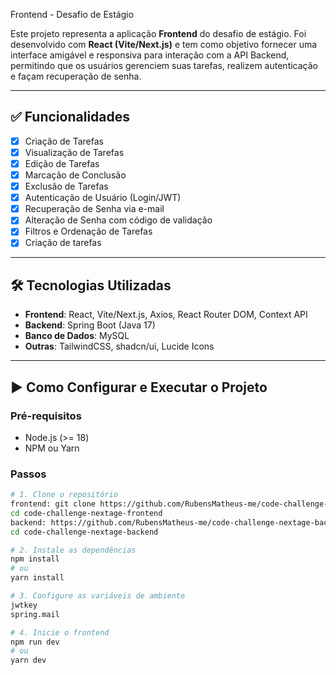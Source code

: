 Frontend - Desafio de Estágio  

Este projeto representa a aplicação **Frontend** do desafio de estágio. Foi desenvolvido com **React (Vite/Next.js)** e tem como objetivo fornecer uma interface amigável e responsiva para interação com a API Backend, permitindo que os usuários gerenciem suas tarefas, realizem autenticação e façam recuperação de senha.  

---

## ✅ Funcionalidades  

- [x] Criação de Tarefas  
- [x] Visualização de Tarefas  
- [x] Edição de Tarefas  
- [x] Marcação de Conclusão  
- [x] Exclusão de Tarefas  
- [x] Autenticação de Usuário (Login/JWT)  
- [x] Recuperação de Senha via e-mail  
- [x] Alteração de Senha com código de validação  
- [x] Filtros e Ordenação de Tarefas   
- [x] Criação de tarefas 

---

## 🛠 Tecnologias Utilizadas  

- **Frontend**: React, Vite/Next.js, Axios, React Router DOM, Context API  
- **Backend**: Spring Boot (Java 17)  
- **Banco de Dados**: MySQL  
- **Outras**: TailwindCSS, shadcn/ui, Lucide Icons  

---

## ▶️ Como Configurar e Executar o Projeto  

### Pré-requisitos  
- Node.js (>= 18)  
- NPM ou Yarn  

### Passos  

```bash
# 1. Clone o repositório
frontend: git clone https://github.com/RubensMatheus-me/code-challenge-nextage-frontend.git
cd code-challenge-nextage-frontend
backend: https://github.com/RubensMatheus-me/code-challenge-nextage-backend
cd code-challenge-nextage-backend

# 2. Instale as dependências
npm install
# ou
yarn install

# 3. Configure as variáveis de ambiente
jwtkey
spring.mail

# 4. Inicie o frontend
npm run dev
# ou
yarn dev
